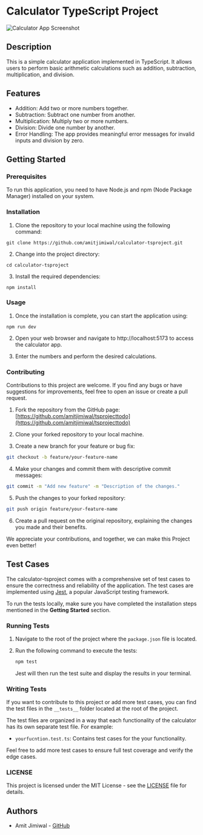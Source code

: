 # Calculator TypeScript Project

![Calculator App Screenshot](https://res.cloudinary.com/dejzy9q65/image/upload/v1691147330/Screenshot_from_2023-08-04_16-37-22_xoqtf6.png)

## Description

This is a simple calculator application implemented in TypeScript. It allows users to perform basic arithmetic calculations such as addition, subtraction, multiplication, and division.

## Features

- Addition: Add two or more numbers together.
- Subtraction: Subtract one number from another.
- Multiplication: Multiply two or more numbers.
- Division: Divide one number by another.
- Error Handling: The app provides meaningful error messages for invalid inputs and division by zero.

## Getting Started

### Prerequisites

To run this application, you need to have Node.js and npm (Node Package Manager) installed on your system.

### Installation

1. Clone the repository to your local machine using the following command:

```
git clone https://github.com/amitjimiwal/calculator-tsproject.git
```

2. Change into the project directory:

```
cd calculator-tsproject
```

3. Install the required dependencies:

```
npm install
```

### Usage

1. Once the installation is complete, you can start the application using:

```
npm run dev
```

2. Open your web browser and navigate to http://localhost:5173 to access the calculator app.

3. Enter the numbers and perform the desired calculations.

### Contributing

Contributions to this project are welcome. If you find any bugs or have suggestions for improvements, feel free to open an issue or create a pull request.

1. Fork the repository from the GitHub page: [https://github.com/amitjimiwal/tsprojecttodo](https://github.com/amitjimiwal/tsprojecttodo)

2. Clone your forked repository to your local machine.

3. Create a new branch for your feature or bug fix:

```bash
git checkout -b feature/your-feature-name
```

4. Make your changes and commit them with descriptive commit messages:

```bash
git commit -m "Add new feature" -m "Description of the changes."
```

5. Push the changes to your forked repository:

```bash
git push origin feature/your-feature-name
```

6. Create a pull request on the original repository, explaining the changes you made and their benefits.

We appreciate your contributions, and together, we can make this Project even better!

## Test Cases

The calculator-tsproject comes with a comprehensive set of test cases to ensure the correctness and reliability of the application. The test cases are implemented using [Jest](https://jestjs.io/), a popular JavaScript testing framework.

To run the tests locally, make sure you have completed the installation steps mentioned in the **Getting Started** section.

### Running Tests

1. Navigate to the root of the project where the `package.json` file is located.

2. Run the following command to execute the tests:

   ```bash
   npm test
   ```

   Jest will then run the test suite and display the results in your terminal.

### Writing Tests

If you want to contribute to this project or add more test cases, you can find the test files in the `__tests__` folder located at the root of the project.

The test files are organized in a way that each functionality of the calculator has its own separate test file. For example:

- `yourfucntion.test.ts`: Contains test cases for the your functionality.


Feel free to add more test cases to ensure full test coverage and verify the edge cases.

### LICENSE

This project is licensed under the MIT License - see the [LICENSE](LICENSE) file for details.

## Authors

- Amit Jimiwal - [GitHub](https://github.com/amitjimiwal)
